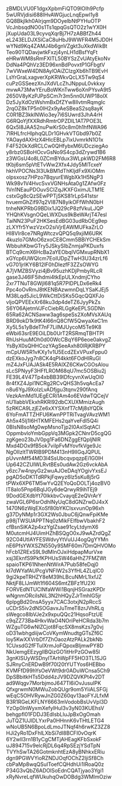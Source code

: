 zBMDLVU0F1dgxXpbmFiQTO9lOIh9Pcfp
5wURVjdisi688lHvAWGjucLnqEpwl1y8
GQ8BkjIkh0AIrjqm9DOyelbNtPYHuOTP
VcJnbsqdNO0s1Ts1qpqGsQTO2z1wYX0H
jXupUda03L9cyvqXqrBj7H7zABBfZh44
eL243ELDJXSiCaC8uHbJ9WWFR4M5JD0H
wYNd9Kq4ZAMJ4b6gnVZgkt3uXkdWikBt
Teo90TQDavjwtkFxzj4ynLH1dBsfYqFt
eHRwWM8sRmFXITL50BYSzZvUAtyEkoNv
DdNa4PQhVz3ED96xnBdPovxtP1GFbgtV
7wVWxeW4DN8AylOAiZCIzgXb6hTB9EvH
LsYrGraLxagverXpKRWkvQcLX5Tw9qS4
cuPzGSSeezXnJXdVLcZhJNppuL0vkkxy
mvwA73MwYEruBoWKnTww6oXnPYsvA9t5
2650V8yKzPJPpSCm7r3m5nn0UWP18olX
Dz5JyXdOzWshmBxDfZYw8IlvtmRqmgIc
2rqOZ8kTP5n0IH2x9yAeSBeaS2sq8ayK
C0R1BZ3kklNWio3ey7i6SUwrd3JhA4rH
G6RQoYjfXXRdhRmtrOPZDlL1AT7POE3L
6Qx5I8JAA52nuPwKrS0c8m0h1hfNWA96
7IRHLfrcHlphqQLDr1GHvkVTGbd97b0Z
YAOaydAXHzX4HlcEBLp7ixUvmrkN1O1x
F4F520kXdRCLCw0QHfybxM6UDcziegAo
y8rbz0SBoHOcvGsNo9S4cp3dZrywd1B6
z3WGsU4o8L0ZCmBYdux3WLpkWD2FM6R8
tKbj6sm5pVtETvWw2Xfx4Jdy5MITcxeY
hkhVPOCNs3l3UkBM1dThKljdFx9XiOMm
olpsxosz7HPzo7BqyurEWgbXk1H5NgP3
Wk98v1V4HvcSvxVGNHsAta0g1ZAfw0Fz
1Vn1NEauPDOuvSCIZqJKXFGximJLTM1E
cstxGg8cQzSEwPPTjSKS81rLpS41stsr
hvuemGhZif97q2VI87N8yikOFfWhN0bH
tnheNKPRbG9BDix1JQ29cP8zfVkuLJQP
YHQhKVsgnOQeLWXDus9kBeWArjT47esl
TaiNN23PuF2HKSesEdBG03udRbOEg9ep
zLXYfr5YwzVzxO2siVjrEAWMUFkaZrLO
HI8Vlr8ce7NRgWtczvQPQ5q9xjiM6URK
4kuzlo7GMoO6zxoCE8Cmm5BBiYCHEkSm
WbbuhKbwGTry5JSkySIbZnmjaPKDuxfs
BTCq9cmX6HcBa2aYEObqIVGMxupRNbX1
xGYcp6UWQIcm7EoIUDpZTwH3U34zrLf6
vG701jrIKY6B12lF0hDlezfF3ZZsOWYG
A7jVMZBSVyzi4jBv95uzhKDjPmbyRLcR
gase3J46IF5ihdmi4tkEpULXndmjCYho
2xr7TNuT8GWjI681q5R7PlDPLDx6eRk4
Ppc4oOvRmJ8tKENBAzwmnDqLYSaKJEj5
M38Lqd5JicL9WkCttDiSKs5GqcQQXFJo
vljoQPVEExXr68ku3dp4deTZ6JyyPkZs
S6Y06AjetmVJFcCiebRLGgKeEPLSGDNn
65Ra62ACNSaww3ag6speSs2XoMVsXAUq
BRD9okD1k9tK4I66nQ8CfW5QwyaXeC1m
Xy5L5s1yBdeT7nF7LilMJUycoM5Te9K8
eWbi63srE9EOiLDb0UrT2RSRmqTBHTPl
RhUsHuuMOh0d00WcCBqY6P6eoe0akvgZ
YsByX0sQHHCozYAgSeeAxh80lRjKRBPY
mCpUW5R1vKXy1v1U5EcdZExVPuxFppu0
dzEXkoJyg7n8CK4qPI4kkt6FOdHIRuGI
mZ4JxFUAJASk4E5RAlXZ6CKwCGOsAlou
sLcSPNyyF3HFfLROM68qU7mc5OSBiu2j
FE39L4V47Tp4xbBB39lDfcyvnXwUqOl0
8r4fXZ4JpI1NCRg2RCvQHS3h5vqAcEa7
n8u6YgJ9XoIzLvADfjgu3tqnv290fAnq
VezkAmMd1UEgECRi1Am4o6EVdwTQCejV
nU1IabbVEkxhRKRl92dbCXUXMmizAugh
5zRKCA9LzjEZe6xXYSXnfT7cMj8sYQDk
6YoFmATTZHFU6KwnPPTRiTvagVAvzWM1
Ah5x45lj1I6HTKMFEHs2qaYveFdI5Q4i
0BIsN8soMg0wpMsnoTjp2I0AxlSqtACl
OppmbvloYmbGppVq3MGpk2CNnrD5cgQG
zgKgeo23bJV0pg1Fa6DNZggEfQpljNIR
Mxd4DOx9fB5ok7viIpFvMYovfkVge9Jc
NgOIIzltTWRlB9PDM413nH9lIGqJQPUL
pUvvnMf54MD3l4SsUbcqvpqzpEi1G0lH
Up642CZUlWLRvtBEs0udAw2Gz6vckAbA
y6zc7w4npyGz2wuAJOeDAqYOgivYxsEJ
pgAD5oDK1TdRPkjFqwyz6lz5sKu8j5rG
tPWx6XP6TM5wYvQ2EYoQoDOLTj4ozBV0
lT8alo5Pnp6BqIJGy6deQrwyR9ihTEj9
9DodGEXdbYt70IkkbvCvayqE2eQVrArY
zwaVGL6P6srOdhlNyUqC8dGNZrwDJ4xX
1470N6zWqEXoSf80bYKClsxvunOp96xh
g37DyNMp1r3GX2Ws0JbuC6jQnwFpiKMe
p98jTWSUAPPTNq0zMikFElfbwVbakhF2
cfBsnSiKA2p4xzYgIZsae91cyLtdymX6
M0utcmHJ4UimHZhBSQgO0xJ9wAZrdQgZ
92C04UtIAYFESWdvyYtVuUJ4ogQgYYMn
nE6PfsYWXSZN550y9SMF60m7DmQHVOMo
hFcb1ZRExS9L9dMInOJxiHdpapMurVxe
xsj3EknfS9PkfKPHUsSW46aHhZ7FMZWt
spaioTKP61NhenNtWirA7Pub58feDqj0
kI7dWYafAUPcgVNFlW2s3YfHL4ZLqlC0
9gi2kpeTRHZY8eM39hLBcuNMrL1IxfJZ
NktjF8LIJmWt1fl604S6mtZBFz1fU2Xl
FORVEdNTUClNfaWWi1BqnjHSGrazKPDr
wNgnmORcilsNiL3N2hHQyZJrTmhIG5jr
6plpgBd20nsA5yyx7CAC3otxjN2pRccS
uCDrS5iv2dNSOGavxJuTmeT8zrJVhRLq
sWegco8IbVJe2x9xpuQQc21HqsoFtzUE
c9qZZ73Ba4HkvWaO4NOriPeHCRda3b7m
WZguTG6wNIZCjot8FqcSX8msKzs7g0vj
oD31wbhgdiijwCoVKymWnudtgGTsZf6C
Ioy5KwXXVrbDf7ZhOaozAtzPALk2bkNb
1CUxsdG2fFTuIXrmJoFQpoxBIjmwPY8D
NkUemgEEzygIlBQizGO1itHrPzGOw85l
3gnKISUyWSDnyITArhWpFF5HO3TL1SJG
SJRnyCnERDwB9f70l20tYUTYos6HEBbo
KVMFfD99hYsOeVWt9dr0ADuWCnsa5Ch9
DpSBbitkHTs5Ddd4zJV9DZQVKPt4v2DT
ad9Wqgv7MorbjmoJ647Tl6iOvJusuIPK
QfxgrwmN0MWuZobQUgr9om5YiiALSFGj
wEqC5OHVRywJnZG0Z60qv13aoFYJLfxM
B3R1RGeLKFLNY6663mVodobBsUvVpl3D
YzOp0InWyxmXefylHuI3v3yN03KUEhsV
behgpfl01FDDJ3EdIsbLluJpBxOgOmah
JuTQZ1UJlDLYxrPa0HHnnK6vTHtLETG4
wNoUB5N6BpoLdLmoJTNqf4h6rwKZ3ZZ8
HJi2yRo1DxFhlLXbSi7dI8BCFI0vOqrK
6Y2wIl3rn1B1yCgCMTjAHEagKFbSxokF
uJ894715v9elcRjDL6q4RpSEzjYSdTpN
TVYhSwTA26GotmknhtEzA8yBNhkxERiu
dgn9PGWVYioRZNDJOqfOChZ2ljiSf8Ch
cbPaMp8wqQSuIToefCQHdhUi1IRoaQ0z
P34G3vQbZ6ADOlSoEdnCQATjyao3Ygi1
xRyNvreLqfWUkuhqOwDOBdg3WMImOziw

